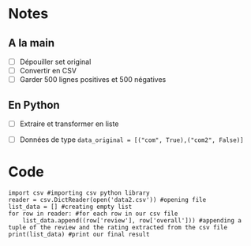 # Notes

## A la main
- [ ] Dépouiller set original
- [ ] Convertir en CSV
- [ ] Garder 500 lignes positives et 500 négatives

## En Python
 - [ ] Extraire et transformer en liste
 - [ ] Données de type `data_original = [("com", True),("com2", False)]`


# Code

    import csv #importing csv python library
    reader = csv.DictReader(open('data2.csv')) #opening file
    list_data = [] #creating empty list
    for row in reader: #for each row in our csv file
        list_data.append((row['review'], row['overall'])) #appending a tuple of the review and the rating extracted from the csv file
    print(list_data) #print our final result
